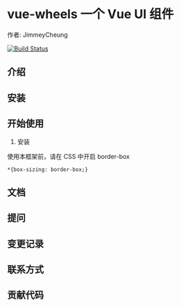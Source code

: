 # vue-wheels 一个 Vue UI 组件

作者: JimmeyCheung

[![Build Status](https://travis-ci.org/JimmeyCheung/vue-wheels.svg?branch=master)](https://travis-ci.org/JimmeyCheung/vue-wheels)

## 介绍

## 安装
## 开始使用

1. 安装

使用本框架前，请在 CSS 中开启 border-box

```
*{box-sizing: border-box;}
```

## 文档

## 提问

## 变更记录

## 联系方式

## 贡献代码
